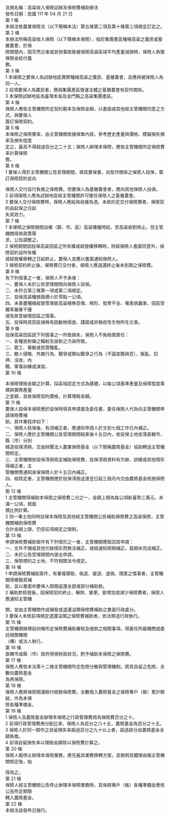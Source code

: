 法規名稱：高粱收入保險試辦及保險費補助辦法  
發布日期：民國 111 年 04 月 21 日  
第 1 條  
本辦法依農業保險法（以下簡稱本法）第五條第二項及第十條第三項規定訂定之。  
第 2 條  
本辦法所稱高粱收入保險（以下簡稱本保險），指於集團產區種植高粱之農民或基層農會，於保  
險期間內，因天然災害或其他事故致被保險高粱區域平均產量減損時，保險人負擔保險金給付義  
務。  
第 3 條  
1 本保險之要保人為試辦地區實際種植高粱之農民、基層農會，且應與被保險人為同一人。  
2 前項要保人為農民者，應與集團產區營運主體之基層農會有契作關係。  
3 本保險試辦地區為臺灣本島及金門縣之高粱集團產區。  
第 4 條  
保險人應依主管機關所定契約範本及保險金額，以書面或其他經主管機關同意之方式，與要保人  
簽訂保險契約。  
第 5 條  
本保險之保險費率，由主管機關依據保單內容，參考歷史產量與價格、模擬損失頻率及損失程度  
定之，最高不得超過百分之二十五；保險人辦理本保險，應依主管機關所定保險費率計算保險  
費。  
第 6 條  
1 要保人得於主管機關公告受理期間，填具要保書，向契作關係之保險人投保，簽訂保險契約並向  


保險人交付自行負擔之保險費。但要保人為基層農會者，應向其他保險人投保。  
2 前項保險人應為試辦地區經主管機關許可擔任保險人之基層農會。  
3 要保人交付保險費時，保險人應給與收據為憑。未依約定交付保險費者，保險契約自起保之日起  
失其效力。  
第 7 條  
1 本保險之保險期間自鄉（鎮、市、區）高粱播種時起，至高粱收割時止。但主管機關得依政策需  
求，公告調整之。  
2 保險期間因投保高粱田區之所有權或經營權移轉時，除經保險人書面同意外，保險契約自所有權  
或經營權移轉之日起終止，要保人並應以書面通知保險人。  
3 保險契約終止後，保險費已交付者，保險人應退還終止後未到期之保險費。  
第 8 條  
有下列情事之一者，保險人不予承保：  
一、要保人未於公告受理期間向保險人投保。  
二、未符合第三條第一項或第二項規定。  
三、投保高粱種植面積小於零點一公頃。  
四、未善盡種植經營管理致高粱植株受傷、畸形、發育不全、罹患病蟲害、田區受雜草嚴重干擾  
或有故意破壞田區之情事。  
五、投保時其田區植株有因動物侵食、踐踏或非檢疫性生物所生災害。  
第 9 條  
投保高粱田區因下列情事之一所致損失，保險人不負賠償責任：  
一、各種放射線之輻射及放射之污染所致。  
二、罷工、暴動或民眾騷亂。  
三、敵人侵略、外敵行為、戰爭或類似戰爭之行為（不論宣戰與否）、叛亂、扣押、沒收、內  
戰、軍事訓練或演習。  
第 10 條  


本保險理賠金額之計算，採區域認定方式為基礎，以每公頃基準產量及保障程度乘積與實際產量  
之差額，並依保險契約價格，計算理賠金額。  
第 11 條  
要保人投保本保險應於投保時填具申請書及委任書，委任保險人代為向主管機關申請保險費補  
助，其作業程序如下：  
一、保險人核保後，有須補正者，應通知申請人於文到七個工作日內補正。  
二、保險人應於主管機關公告受理期間結束後十五日內，依投保土地坐落直轄市、縣（市）分別  
繕造投保清冊，交由財團法人農業保險基金（以下簡稱農險基金）協助轉送主管機關核定。  
三、主管機關依投保清冊核定補助保險費，投保清冊資料有欠缺、誤繕或其他情形得補正者，主  
管機關應通知承保保險人於十五日內補正。  
四、經核定者，主管機關應於投保清冊送達翌日起三個月內交由農險基金核撥保險人。  
第 12 條  
1 主管機關得補助本保險之保險費二分之一，金額上限為每公頃新臺幣三萬元，未滿一公頃，按面  
積比例計算。  
2 同一筆土地同時投保本保險及其他經主管機關公告補助保險費之高粱保險，主管機關補助保險費  
合計金額上限，仍受前項規定之限制。  
第 13 條  
申請保險費補助案件有下列情形之一者，主管機關應駁回其申請：  
一、文件不備或其他欠缺情形而無法補正，或經通知限期補正，屆期未完成補正。  
二、未於公告受理期間內提出申請。  
三、保險標的之土地，不符相關法令規定。  
第 14 條  
1 申請保險費補助案件，有重複領取、偽造、變造、虛偽、隱匿之情事者，主管機關得撤銷其補  
助，並以書面命要保人限期返還全部或部分補助款。  
2 補助款核發後，因保險契約終止、解除、變更，致增加或減少保險費者，保險人應通知主管機  


關，並由主管機關作成補發或退還溢領保險費補助之書面行政處分。  
3 要保人未依前項規定退還溢領之保險費補助者，依法移送行政執行。  
第 15 條  
主管機關辦理前四條所定保險費補助審核及撥款之相關事項，得委任所屬機關或委託相關機關  
（構）或法人執行。  
第 16 條  
直轄市或縣（市）政府得視財政狀況，酌予補助本保險之保險費。  
第 17 條  
保險人應依本法第十二條主管機關所定危險分散與管理機制，將其自留之危險，全數向農險基金  
為再保險。  
第 18 條  
保險人應將保險期滿賠付結餘保險費，全數撥入農險基金之保險專戶（帳）累計餘絀，作為本保  
險各種準備金。  
第 19 條  
1 保險人及農險基金辦理本保險之行政管理費用為保險費百分之十。  
2 前項行政管理費用分配比率，保險人為百分之八十五，農險基金為百分之十五。  
3 保險人於同一期作之自留損失率超過百分之九十以上者，超過部分由農險基金全額負擔。  
4 前項自留損失率以理賠金額除以保險費計算之。  
第 20 條  
保險人擬停止辦理本保險業務，應先擬具業務移轉方案，並敘明具體理由報主管機關核定後，始  


得為之。  
第 21 條  
保險人經主管機關公告停止辦理本保險業務時，其保險專戶（帳）各種準備金應依公告所定期限  
轉入農險基金。  
第 22 條  
本辦法自發布日施行。  


